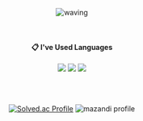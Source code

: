 



<div align="center">
  
  ![waving](https://capsule-render.vercel.app/api?type=waving&height=150&text=hongs0312&fontAlignY=35&color=gradient&customColorList=2)
 
 <br/> 

  ####  :clipboard: I've Used Languages
  
![](https://img.shields.io/badge/C-00599C?style=for-the-badge&logo=c&logoColor=white)
![](https://img.shields.io/badge/C%2B%2B-00599C?style=for-the-badge&logo=c%2B%2B&logoColor=white)
![](https://img.shields.io/badge/Python-3776AB?style=for-the-badge&logo=python&logoColor=white)
 
 <br/> 
   
 <br/> 
 
[![Solved.ac Profile](http://mazassumnida.wtf/api/v2/generate_badge?boj=hongs0312)](https://solved.ac/hogns0312) 
![mazandi profile](http://mazandi.herokuapp.com/api?handle=hongs0312&theme=warm)
<!--
 [![hongs0312's github stats](https://github-readme-stats.vercel.app/api?username=hongs0312&show_icons=true&theme=dracula)](https://github.com/hongs0312)
-->

</div>

